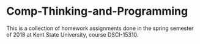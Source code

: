 # Comp-Thinking-and-Programming

This is a collection of homework assignments done in the spring semester of 2018 at Kent State University, course DSCI-15310.
